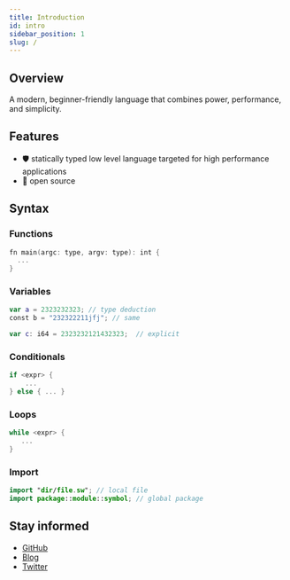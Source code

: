 ```yaml
---
title: Introduction
id: intro
sidebar_position: 1
slug: /
---
```


## Overview

A modern, beginner-friendly language that combines power, performance, and simplicity.

## Features

- 🛡️ statically typed low level language targeted for high performance applications
- 🤝 open source

## Syntax

### Functions

```swift
fn main(argc: type, argv: type): int {
  ...
}
```
### Variables

```swift
var a = 2323232323; // type deduction
const b = "232322211jfj"; // same

var c: i64 = 2323232121432323;  // explicit
```

### Conditionals

```swift
if <expr> {
    ... 
} else { ... }
```

### Loops

```swift
while <expr> {
   ...
}
```

### Import

```swift
import "dir/file.sw"; // local file
import package::module::symbol; // global package
```

## Stay informed

- [GitHub](https://github.com/SwirlLang)
- [Blog](/blog)
- [Twitter](https://twitter.com/swirllang)